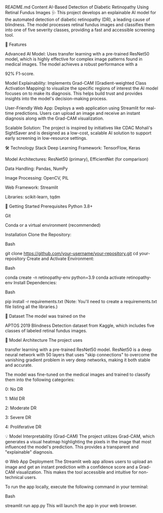 README.md Content
AI-Based Detection of Diabetic Retinopathy Using Retinal Fundus Images 🩺
This project develops an explainable AI model for the automated detection of diabetic retinopathy (DR), a leading cause of blindness. The model processes retinal fundus images and classifies them into one of five severity classes, providing a fast and accessible screening tool.

🌟 Features

Advanced AI Model: Uses transfer learning with a pre-trained ResNet50 model, which is highly effective for complex image patterns found in medical images. The model achieves a robust performance with a 

92% F1-score.


Model Explainability: Implements Grad-CAM (Gradient-weighted Class Activation Mapping) to visualize the specific regions of interest the AI model focuses on to make its diagnosis. This helps build trust and provides insights into the model's decision-making process.


User-Friendly Web App: Deploys a web application using Streamlit for real-time predictions. Users can upload an image and receive an instant diagnosis along with the Grad-CAM visualization.


Scalable Solution: The project is inspired by initiatives like CDAC Mohali's SightSaver and is designed as a low-cost, scalable AI solution to support early screening in low-resource settings.

🛠️ Technology Stack
Deep Learning Framework: TensorFlow, Keras


Model Architectures: ResNet50 (primary), EfficientNet (for comparison) 

Data Handling: Pandas, NumPy

Image Processing: OpenCV, PIL

Web Framework: Streamlit

Libraries: scikit-learn, tqdm

🚀 Getting Started
Prerequisites
Python 3.8+

Git

Conda or a virtual environment (recommended)

Installation
Clone the Repository:

Bash

git clone https://github.com/your-username/your-repository.git
cd your-repository
Create and Activate Environment:

Bash

conda create -n retinopathy-env python=3.9
conda activate retinopathy-env
Install Dependencies:

Bash

pip install -r requirements.txt
(Note: You'll need to create a requirements.txt file listing all the libraries.)

📂 Dataset
The model was trained on the 

APTOS 2019 Blindness Detection dataset from Kaggle, which includes five classes of labeled retinal fundus images.

🧠 Model Architecture
The project uses 

transfer learning with a pre-trained ResNet50 model. ResNet50 is a deep neural network with 50 layers that uses "skip connections" to overcome the vanishing gradient problem in very deep networks, making it both stable and accurate.




The model was fine-tuned on the medical images and trained to classify them into the following categories:

0: No DR

1: Mild DR

2: Moderate DR

3: Severe DR

4: Proliferative DR

💡 Model Interpretability (Grad-CAM)
The project utilizes Grad-CAM, which generates a visual heatmap highlighting the pixels in the image that most influenced the model's prediction. This provides a transparent and "explainable" diagnosis.

🌐 Web App Deployment
The Streamlit web app allows users to upload an image and get an instant prediction with a confidence score and a Grad-CAM visualization. This makes the tool accessible and intuitive for non-technical users.

To run the app locally, execute the following command in your terminal:

Bash

streamlit run app.py
This will launch the app in your web browser.